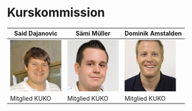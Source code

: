 # Kurskommission 

| Said Dajanovic                |Sämi Müller               |Dominik Amstalden          |
|-------------------------------|--------------------------|---------------------------|
|![Bild](res/dajanovic.jpg)     |![Bild](res/mueller.jpg)  |![Bild](res/amstalden.jpg) |
|Mitglied KUKO                  |Mitglied KUKO             |Mitglied KUKO              |
